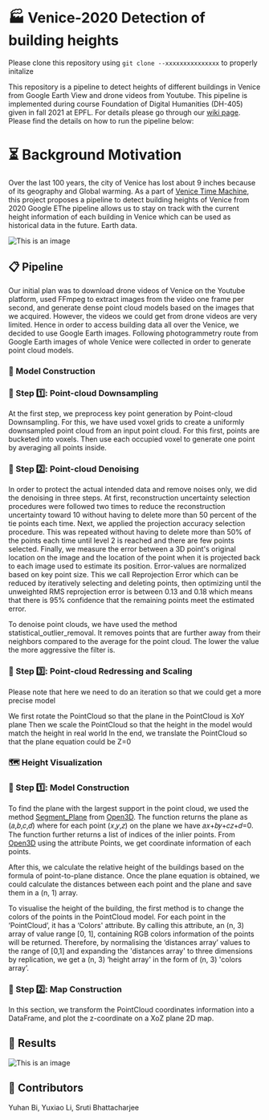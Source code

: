 # 🏭 Venice-2020 Detection of building heights
Please clone this repository using ```git clone --xxxxxxxxxxxxxxx``` to properly initalize

This repository is a pipeline to detect heights of different buildings in Venice from Google Earth View and drone videos from Youtube.
This pipeline is implemented during course  Foundation of Digital Humanities (DH-405) given in fall 2021 at EPFL.
For details please go through our [wiki page](http://fdh.epfl.ch/index.php/Venice2020_Building_Heights_Detection).
Please find the details on how to run the pipeline below:

# ⏳ Background Motivation
Over the last 100 years, the city of Venice has lost about 9 inches because of its geography and Global warming. As a part of  [Venice Time Machine](https://en.wikipedia.org/wiki/Venice_Time_Machine), this project proposes a pipeline to detect building heights of Venice from 2020 Google EThe pipeline allows us to stay on track with the current height information of each building in Venice which can be used as historical data in the future. 
Earth data. 

![This is an image](http://fdh.epfl.ch/images/3/38/Venice_whole.png)


## 📋 Pipeline

Our initial plan was to download drone videos of Venice on the Youtube platform, used FFmpeg to extract images from the video one frame per second, and generate dense point cloud models based on the images that we acquired. However, the videos we could get from drone videos are very limited. Hence in order to access building data all over the Venice, we decided to use Google Earth images. Following  photogrammetry route from Google Earth images of whole Venice were collected in order to generate point cloud models.

### 🔮 Model Construction

### 📝 Step 1️⃣: Point-cloud Downsampling
At the first step, we preprocess key point generation by Point-cloud Downsampling. For this, we have used voxel grids to create a uniformly downsampled point cloud from an input point cloud. For this first, points are bucketed into voxels. Then use each occupied voxel to generate one point by averaging all points inside. 

### 📝 Step 2️⃣: Point-cloud Denoising
In order to protect the actual intended data and remove noises only, we did the denoising in three steps. At first, reconstruction uncertainty selection procedures were followed two times to reduce the reconstruction uncertainty toward 10 without having to delete more than 50 percent of the tie points each time. Next, we applied the projection accuracy selection procedure. This was repeated without having to delete more than 50% of the points each time until level 2 is reached and there are few points selected. Finally, we measure the error between a 3D point's original location on the image and the location of the point when it is projected back to each image used to estimate its position. Error-values are normalized based on key point size.  This we call Reprojection Error which can be reduced by iteratively selecting and deleting points, then optimizing until the unweighted RMS reprojection error is between 0.13 and 0.18 which means that there is 95% confidence that the remaining points meet the estimated error.

To denoise point clouds, we have used the method statistical_outlier_removal. It removes points that are further away from their neighbors compared to the average for the point cloud. The lower the value the more aggressive the filter is.

### 📝 Step 3️⃣: Point-cloud Redressing and Scaling 
Please note that here we need to do an iteration so that we could get a more precise model

We first rotate the PointCloud so that the plane in the PointCloud is XoY plane
Then we scale the PointCloud so that the height in the model would match the height in real world
In the end, we translate the PointCloud so that the plane equation could be Z=0


### 🗺️ Height Visualization


### 📝 Step 1️⃣: Model Construction
To find the plane with the largest support in the point cloud, we used the method [Segment_Plane](http://www.open3d.org/docs/release/python_api/open3d.geometry.PointCloud.html#open3d.geometry.PointCloud.segment_plane) from [Open3D](http://www.open3d.org/). The function returns the plane as (𝑎,𝑏,𝑐,𝑑) where for each point (𝑥,𝑦,𝑧) on the plane we have 𝑎𝑥+𝑏𝑦+𝑐𝑧+𝑑=0. The function further returns a list of indices of the inlier points. From [Open3D](http://www.open3d.org/) using the attribute Points, we get coordinate information of each points. 

After this, we calculate the relative height of the buildings based on the formula of point-to-plane distance. Once the plane equation is obtained, we could calculate the distances between each point and the plane and save them in a (n, 1) array. 

To visualise the height of the building, the first method is to change the colors of the points in the PointCloud model. For each point in the ‘PointCloud’, it has a ‘Colors' attribute. By calling this attribute, an (n, 3) array of value range [0, 1], containing RGB colors information of the points will be returned. Therefore, by normalising the ‘distances array’ values to the range of [0,1] and expanding the 'distances array' to three dimensions by replication, we get a (n, 3) ‘height array' in the form of (n, 3) 'colors array’.

### 📝 Step 2️⃣: Map Construction
In this section, we transform the PointCloud coordinates information into a DataFrame, and plot the z-coordinate on a XoZ plane 2D map.

## 🎉 Results

![This is an image](http://fdh.epfl.ch/images/4/47/Height_tab20c.png)


## 👤 Contributors
Yuhan Bi, Yuxiao Li, Sruti Bhattacharjee

